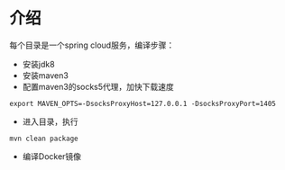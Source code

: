 # 介绍

每个目录是一个spring cloud服务，编译步骤：

* 安装jdk8
* 安装maven3
* 配置maven3的socks5代理，加快下载速度
```
export MAVEN_OPTS=-DsocksProxyHost=127.0.0.1 -DsocksProxyPort=1405
```
* 进入目录，执行
```
mvn clean package
```
* 编译Docker镜像
